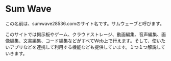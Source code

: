 # Sum Wave
この名前は、sumwave28536.comのサイト名です。サムウェーブと呼びます。

このサイトでは掲示板やゲーム、クラウドストレージ、動画編集、音声編集、画像編集、文書編集、コード編集などがすべてWeb上で行えます。そして、使いたいアプリなどを連携して利用する機能なども提供しています。１つ１つ解説していきます。

